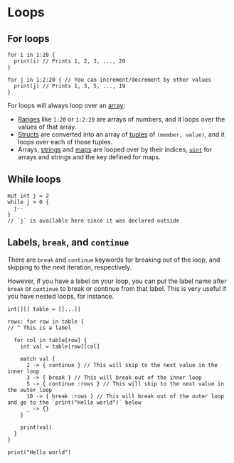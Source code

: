 # Loops

## For loops

```
for i in 1:20 {
  print(i) // Prints 1, 2, 3, ..., 20
}

for j in 1:2:20 { // You can increment/decrement by other values
  print(j) // Prints 1, 3, 5, ..., 19
}
```

For loops will always loop over an [array](./types/array):

- [Ranges](./types/range) like `1:20` or `1:2:20` are arrays of numbers, and it loops over the values of that array.
- [Structs](./types/struct) are converted into an array of [tuples](./types/tuple) of `(member, value)`, and it loops over each of those tuples.
- Arrays, [strings](./types/string) and [maps](./types/map) are looped over by their indices, [`uint`](./types/int#uint) for arrays and strings and the key defined for maps.

## While loops

```
mut int j = 2
while j > 0 {
  j--
}
// `j` is available here since it was declared outside
```

## Labels, `break`, and `continue`

There are `break` and `continue` keywords for breaking out of the loop, and skipping to the next iteration, respectively.

However, if you have a label on your loop, you can put the label name after `break` or `continue` to break or continue from that label. This is very useful if you have nested loops, for instance.

```
int[][] table = [[...]]

rows: for row in table {
// ^ This is a label

  for col in table[row] {
    int val = table[row][col]

    match val {
      2 -> { continue } // This will skip to the next value in the inner loop
      3 -> { break } // This will break out of the inner loop
      5 -> { continue :rows } // This will skip to the next value in the outer loop
      10 -> { break :rows } // This will break out of the outer loop and go to the `print("Hello world")` below
      _ -> {}
    }

    print(val)
  }
}

print("Hello world")
```
